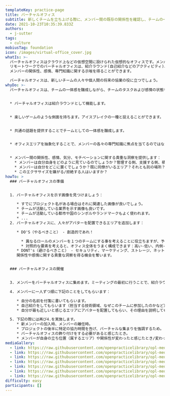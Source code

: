 ```yaml
---
templateKey: practice-page
title: バーチャルオフィス
subtitle: 新しくチームを立ち上げる際に、メンバー間の既存の関係性を確認し、チームの一体感を醸成する。
date: 2021-10-23T10:35:39.833Z
authors:
  - j-sutter
tags:
  - culture
mobiusTag: foundation
icon: /images/virtual-office_cover.jpg
whatIs: >-
  バーチャルオフィスはクラウド上などの仮想空間に設けられた仮想的なオフィスです。メンバーはアバターを使ってオフィスに入り、歩き回ったり他のメンバーと会話したりすることができます。
  リモートワークでのバーチャルオフィスは、紹介ラウンド(自己紹介などのアクティビティ)、アイスブレイク、チームビルディングを組み合わせたものであり、
  メンバーの関係性、感情、専門知識に関する示唆を得ることができます。

  バーチャルオフィスは、新しいチームの人々や個人間の将来の協業の役に立つでしょう。
whyDo: >-
  バーチャルオフィスは、チームの一体感を醸成しながら、チームのタスクおよび感情の状態を収集する手段となり、新しいチームのメンバーが集まるときに特に有益です。


  * バーチャルオフィスは紹介ラウンドとして機能します。


  * 楽しいゲームのような側面を持ちます。アイスブレイクの一種と捉えることができます。


  * 共通の話題を提供することでチームとしての一体感を醸成します。


  * オフィスエリアを抽象化することで、メンバーの各々の専門知識に焦点を当てるのではなく、チームへの価値提供について考えさせます。


  * メンバー間の関係性、感情、気分、モチベーションに関する貴重な洞察を提供します：
    * メンバーは自分自身をどのように見ているのでしょうか？管理する側、支援する側、積極的、受動的など。
    * メンバーは自分をどこに置くでしょうか？既に同僚がいるエリア？それとも別の場所？同じグループや担当領域を受け持つメンバーは同じエリアに集まるのでしょうか？
    * このエクササイズを嫌がる/拒絶する人はいますか？
howTo: >
  ### バーチャルオフィスの準備


  1. バーチャルオフィスを示す画像を見つけましょう：

     * すでにプロジェクト名がある場合はそれに関連した画像が良いでしょう。
     * チームが活動している業界を示す画像も良いです。
     * チームが活動している都市や国のシンボルやランドマークもよく使われます。
     * ...
  2. バーチャルオフィスに、人々がアバターを配置できるエリアを追加します：

     * DO'S（やるべきこと） - 創造的であれ！

       * 異なるロールのメンバーを１つのチームにする事を考えることに役立ちますが、予想外のエリアに自分を配置する人もいるでしょう（それは歓迎すべきことです！）。
       * 対照的な要素を考えると、オフィス全体をうまく構成できます：高い-低い、内側-外側、静か-忙しい、技術的-非技術的など。
     * DONT's（避けるべきこと） - セキュリティ、マーケティング、ストレージ、ネットワークなどの機能的なエリアは避けてください。それは人々がチームにもたらす実際の価値について考えることを妨げ、
     関係性や感情に関する貴重な洞察を得る機会を奪います。


  ### バーチャルオフィスの開催


  3. メンバーをバーチャルオフィスに集めます。ミーティングの最初に行うことで、紹介ラウンド、アイスブレイク、プロジェクトへの期待の確認を一つのエクササイズで行えます。

  4. メンバーに一人ずつ順に下記のことをしてもらいます：

     * 自分の名前を付箋に書いてもらいます。
     * 自己紹介をしてもらいます（担当する技術領域、なぜこのチームに参加したのかなど）。
     * 自分が最も近しいと感じるエリアにアバターを配置してもらい、その理由を説明してもらいます。

  5. 下記の際には再び4.を実施します。
     * 新メンバーの加入時、メンバーの離任時。
     * プロジェクトの後半に特定の協力時間を告げ、バーチャルな集まりを強調するため。
     * バーチャルオフィスの飾り付けをする必要があると感じたとき。
     * メンバーが自身の立ち位置（属するエリア）や関係性が変わったと感じたとき/変わったかどうかを確認したいとき。
mediaGallery:
  - link: https://raw.githubusercontent.com/openpracticelibrary/opl-media/master/Virtual-Office_1.jpg
  - link: https://raw.githubusercontent.com/openpracticelibrary/opl-media/master/Virtual-Office_3.jpg
  - link: https://raw.githubusercontent.com/openpracticelibrary/opl-media/master/Virtual-Office_4.jpg
  - link: https://raw.githubusercontent.com/openpracticelibrary/opl-media/master/Virtual-Office_5.jpg
  - link: https://raw.githubusercontent.com/openpracticelibrary/opl-media/master/Virtual-Office_6.jpg
  - link: https://raw.githubusercontent.com/openpracticelibrary/opl-media/8fe53c7584866b4f668427b35c004bc17dfb1b1b/Virtual_Office_2.jpg
  - link: https://raw.githubusercontent.com/openpracticelibrary/opl-media/8fe53c7584866b4f668427b35c004bc17dfb1b1b/Virtual-Office_7.jpg
difficulty: easy
participants: []
---
```

